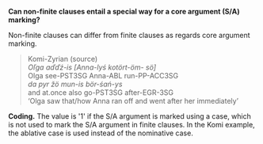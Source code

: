 **Can non-finite clauses entail a special way for a core argument (S/A) marking?**

Non-finite clauses can differ from finite clauses as regards core argument marking. 

>Komi-Zyrian (source)<br/>
>*Oľga  aďďź-is     [Anna-lyś kotört-öm- sö]*<br/>
>Olga  see-PST3SG   Anna-ABL run-PP-ACC3SG<br/>
>*da  pyr     žö    mun-is    bör-śań-ys*<br/>
>and at.once also  go-PST3SG after-EGR-3SG<br/>
>‘Olga saw that/how Anna ran off and went after her immediately’

**Coding.** The value is '1' if the S/A argument is marked using a case, which is not used to mark the S/A argument in finite clauses. In the Komi example, the ablative case is used instead of the nominative case.
